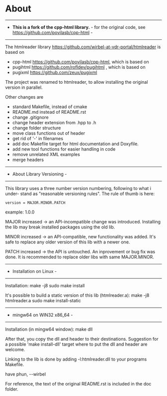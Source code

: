 # About

--------------------------------------------------------------------------------
- **This is a fork of the cpp-html library.**                                  -
for the original code, see <https://github.com/povilasb/cpp-html>              -
--------------------------------------------------------------------------------

The htmlreader library <https://github.com/wirbel-at-vdr-portal/htmlreader> is
based on
  - cpp-html <https://github.com/povilasb/cpp-html>, which is based on
  - pugihtml <https://github.com/rofldev/pugihtml> , which is based on
  - pugixml  <https://github.com/zeux/pugixml>


The project was renamed to htmlreader, to allow installing the original version
in parallel.

Other changes are
- standard Makefile, instead of cmake
- README.md instead of README.rst
- change .gitignore
- change header extension from .hpp to .h
- change folder structure
- move class functions out of header
- get rid of '-' in filenames
- add doc Makefile target for html documentation and Doxyfile.
- add new tool functions for easier handling in code
- remove unrelated XML examples
- merge headers


--------------------------------------------------------------------------------
- About Library Versioning                                                     -
--------------------------------------------------------------------------------
This library uses a three number version numbering, following to what i under-
stand as "reasonable versioning rules".
The rule of thumb is here:

    version = MAJOR.MINOR.PATCH

example: 1.0.0

MAJOR increased -> an API-incompatible change was introduced. Installing the lib
                   may break installed packages using the old lib.

MINOR increased -> an API-compatible, new functionality was added. It's safe to
                   replace any older version of this lib with a newer one.

PATCH increased -> the API is untouched. An inprovement or bug fix was done. It
                   is recommended to replace older libs with same MAJOR.MINOR.

--------------------------------------------------------------------------------
- Installation on Linux                                                        -
--------------------------------------------------------------------------------
Installation:
   make -j8
   sudo make install

It's possible to build a static version of this lib (htmlreader.a):
   make -j8 htmlreader.a
   sudo make install-static

--------------------------------------------------------------------------------
- mingw64 on WIN32 x86_64                                                      -
--------------------------------------------------------------------------------
Installation (in mingw64 window):
   make dll

After that, you copy the dll and header to their destinations. Suggestion for
a possible 'make install-dll' target where to put the dll and header are welcome.

Linking to the lib is done by adding
   -l:htmlreader.dll 
to your programs Makefile.


have phun,
--wirbel

For reference, the text of the original README.rst is included in the doc folder.
